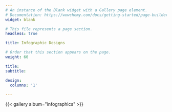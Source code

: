```yaml
---
# An instance of the Blank widget with a Gallery page element.
# Documentation: https://wowchemy.com/docs/getting-started/page-builder/
widget: blank

# This file represents a page section.
headless: true

title: Infographic Designs

# Order that this section appears on the page.
weight: 60

title: 
subtitle: 

design:
  columns: '1'

---
```


{{< gallery album="infographics" >}}
